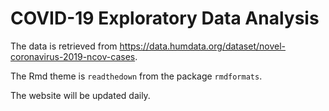 # COVID-19 Exploratory Data Analysis

The data is retrieved from <https://data.humdata.org/dataset/novel-coronavirus-2019-ncov-cases>. 

The Rmd theme is `readthedown` from the package `rmdformats`.

The website will be updated daily.